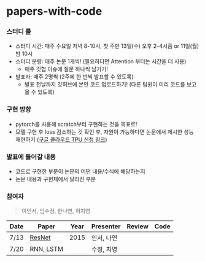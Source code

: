 # papers-with-code

### 스터디 룰

- 스터디 시간: 매주 수요일 저녁 8-10시, 첫 주만 13일(수) 오후 2-4시쯤 or 11일(월) 밤 10시
- 스터디 분량: 매주 논문 1개씩! (필요하다면 Attention 부터는 시간을 더 사용)
    - 매주 깃헙 이슈에 질문 하나씩 남기기!
- 발표자: 매주 2명씩 (2주에 한 번씩 발표할 수 있도록)
    - 발표 전날까지 깃허브에 본인 코드 업로드하기! (다른 팀원이 미리 코드를 보고 올 수 있도록)

### 구현 방향

- pytorch를 사용해 scratch부터 구현하는 것을 목표로!
- 모델 구현 후 loss 감소하는 것 확인 후, 자원이 가능하다면 논문에서 제시한 성능 재현하기 ([구글 클라우드 TPU 신청 링크](https://sites.research.google/trc/about/))

### 발표에 들어갈 내용

- 코드로 구현한 부분이 논문의 어떤 내용/수식에 해당하는지
- 논문 내용과 구현체에서 달라진 부분

### 참여자
> 이인서, 임수정, 한나연, 허치영



| Date | Paper | Year | Presenter | Review | Code |
|-------|-------|-------|-------|-------|-------|
| 7/13 | [ResNet](https://arxiv.org/abs/1512.03385?context=cs) | 2015 | 인서, 나연 |   |   |
| 7/20 | RNN, LSTM |  | 수정, 치영 |  |   |
